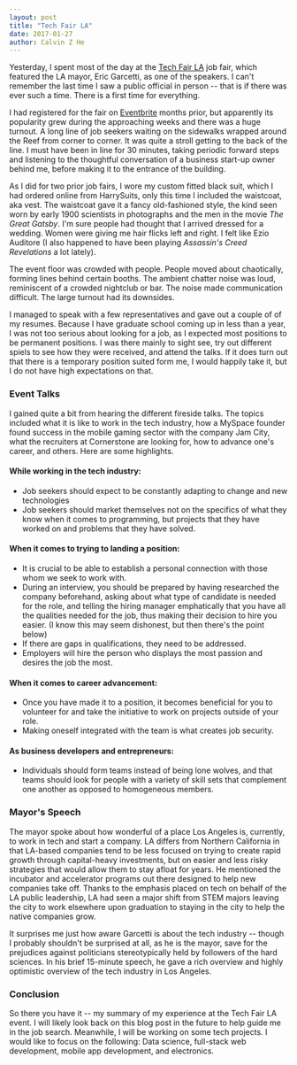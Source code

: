 ```yaml
---
layout: post
title: "Tech Fair LA"
date: 2017-01-27
author: Calvin Z He
---
```


Yesterday, I spent most of the day at the [Tech Fair LA](https://www.lamayor.org/TechFairLA) job fair, which featured the LA mayor, Eric Garcetti, as one of the speakers.  I can't remember the last time I saw a public official in person -- that is if there was ever such a time.  There is a first time for everything.

I had registered for the fair on [Eventbrite](https://www.eventbrite.com/) months prior, but apparently its popularity grew during the approaching weeks and there was a huge turnout.  A long line of job seekers waiting on the sidewalks wrapped around the Reef from corner to corner.  It was quite a stroll getting to the back of the line.  I must have been in line for 30 minutes, taking periodic forward steps and listening to the thoughtful conversation of a business start-up owner behind me, before making it to the entrance of the building.

As I did for two prior job fairs, I wore my custom fitted black suit, which I had ordered online from HarrySuits, only this time I included the waistcoat, aka vest.  The waistcoat gave it a fancy old-fashioned style, the kind seen worn by early 1900 scientists in photographs and the men in the movie *The Great Gatsby*.  I'm sure people had thought that I arrived dressed for a wedding.  Women were giving me hair flicks left and right.  I felt like Ezio Auditore (I also happened to have been playing *Assassin's Creed Revelations* a lot lately).

The event floor was crowded with people.  People moved about chaotically, forming lines behind certain booths.  The ambient chatter noise was loud, reminiscent of a crowded nightclub or bar.  The noise made communication difficult.  The large turnout had its downsides.

I managed to speak with a few representatives and gave out a couple of of my resumes. Because I have graduate school coming up in less than a year, I was not too serious about looking for a job, as I expected most positions to be permanent positions.  I was there mainly to sight see, try out different spiels to see how they were received, and attend the talks.  If it does turn out that there is a temporary position suited form me, I would happily take it, but I do not have high expectations on that.

### Event Talks

I gained quite a bit from hearing the different fireside talks.  The topics included what it is like to work in the tech industry, how a MySpace founder found success in the mobile gaming sector with the company Jam City, what the recruiters at Cornerstone are looking for, how to advance one's career, and others.  Here are some highlights.

#### While working in the tech industry:

* Job seekers should expect to be constantly adapting to change and new technologies
* Job seekers should market themselves not on the specifics of what they know when it comes to programming, but projects that they have worked on and problems that they have solved.

#### When it comes to trying to landing a position:

* It is crucial to be able to establish a personal connection with those whom we seek to work with.
* During an interview, you should be prepared by having researched the company beforehand, asking about what type of candidate is needed for the role, and telling the hiring manager emphatically that you have all the qualities needed for the job, thus making their decision to hire you easier.  (I know this may seem dishonest, but then there's the point below)
* If there are gaps in qualifications, they need to be addressed.
* Employers will hire the person who displays the most passion and desires the job the most.

#### When it comes to career advancement:

* Once you have made it to a position, it becomes beneficial for you to volunteer for and take the initiative to work on projects outside of your role.
* Making oneself integrated with the team is what creates job security.

#### As business developers and entrepreneurs:

* Individuals should form teams instead of being lone wolves, and that teams should look for people with a variety of skill sets that complement one another as opposed to homogeneous members.

### Mayor's Speech

The mayor spoke about how wonderful of a place Los Angeles is, currently, to work in tech and start a company.  LA differs from Northern California in that LA-based companies tend to be less focused on trying to create rapid growth through capital-heavy investments, but on easier and less risky strategies that would allow them to stay afloat for years.  He mentioned the incubator and accelerator programs out there designed to help new companies take off.  Thanks to the emphasis placed on tech on behalf of the LA public leadership, LA had seen a major shift from STEM majors leaving the city to work elsewhere upon graduation to staying in the city to help the native companies grow.

It surprises me just how aware Garcetti is about the tech industry -- though I probably shouldn't be surprised at all, as he is the mayor, save for the prejudices against politicians stereotypically held by followers of the hard sciences.  In his brief 15-minute speech, he gave a rich overview and highly optimistic overview of the tech industry in Los Angeles.

### Conclusion ###

So there you have it -- my summary of my experience at the Tech Fair LA event.  I will likely look back on this blog post in the future to help guide me in the job search.  Meanwhile, I will be working on some tech projects.  I would like to focus on the following:  Data science, full-stack web development, mobile app development, and electronics.